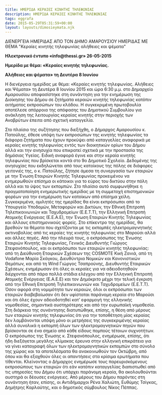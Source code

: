 ```yaml
---
title: ΗΜΕΡΙΔΑ ΚΕΡΑΙΕΣ ΚΙΝΗΤΗΣ ΤΗΛΕΦΩΝΙΑΣ
description: ΗΜΕΡΙΔΑ ΚΕΡΑΙΕΣ ΚΙΝΗΤΗΣ ΤΗΛΕΦΩΝΙΑΣ
tags: eggrafa
date: 2015-05-29T05:31:59+00:00
layout: layouts/dimosieymata.njk
---
```

ΔΙΕΝΕΡΓΕΙΑ ΗΜΕΡΙΔΑΣ ΑΠΟ ΤΟΝ ΔΗΜΟ ΑΜΑΡΟΥΣΙΟΥ ΗΜΕΡΙΔΑΣ ΜΕ ΘΕΜΑ "Κεραίες κινητής τηλεφωνίας αλήθειες και ψέματα"
<!-- excerpt -->
**Ηλεκτρονικό έντυπο «****info****@****thessi****.****gr****» 26-05-2015**

**Ημερίδα με θέμα: «Κεραίες κινητής τηλεφωνίας.**

**Αλήθειες και ψέματα» τη Δευτέρα 8 Ιουνίου**

Η διενέργεια ημερίδας με θέμα: «Κεραίες κινητής τηλεφωνίας. Αλήθειες και Ψέματα» τη Δευτέρα 8 Ιουνίου 2015 και ώρα 6:30 μ.μ. στο Δημαρχείο Αμαρουσίου αποφασίστηκε στη συνάντηση για την ενημέρωση της Διοίκησης του Δήμου σε ζητήματα κεραιών κινητής τηλεφωνίας κατόπιν αιτήματος εκπροσώπων του κλάδου. Η συγκεκριμένη πρωτοβουλία αποτέλεσε απόρροια της απόφασης του Δημοτικού Συμβουλίου για ανάκληση της λειτουργίας κεραίας κινητής στην περιοχής των Αναβρύτων έπειτα από σχετική καταγγελία.

Στο πλαίσιο της συζήτησης που διεξήχθη, ο Δήμαρχος Αμαρουσίου κ. Πατούλης, έθεσε υπόψη των εκπροσώπων της κινητής τηλεφωνίας τα διάφορα ζητήματα που έχουν προκύψει από καταγγελίες αναφορικά με κεραίες κινητής τηλεφωνίας εντός των διοικητικών ορίων του Δήμου αλλά και την ανησυχία που επικρατεί σχετικά με την προστασία της δημόσιας Υγείας. Ειδική αναφορά έγινε και στην κεραία κινητής τηλεφωνίας που βρίσκεται κοντά στο 9ο Δημοτικό Σχολείο.
 Δεδομένης της ανησυχίας που εκδηλώνεται από τους κατοίκους της πόλης σε διάφορες γειτονιές της, ο κ. Πατούλης, ζήτησε άμεσα τη συνεργασία των εταιριών με την Ένωση Εταιριών Κινητής Τηλεφωνίας προκειμένου να ενημερωθούν επίσημα οι κάτοικοι για το εύρος του δικτύου στην πόλη αλλά και το ύψος των εκπομπών. Στο πλαίσιο αυτό συμφωνήθηκε η πραγματοποίηση ενημερωτικής ημερίδας με τη συμμετοχή επιστημονικών φορέων για την ενημέρωση των κατοίκων από επίσημα χείλη.
 Συγκεκριμένα, ομιλητές της ημερίδας θα είναι εκπρόσωποι από το Υπουργείο Υποδομών, Μεταφορών και Δικτύων, την Εθνική Επιτροπή Τηλεπικοινωνιών και Ταχυδρομείων (Ε.Ε.Τ.Τ), την Ελληνική Επιτροπή Ατομικής Ενέργειας (Ε.Ε.Α.Ε), την Ένωση Εταιριών Κινητής Τηλεφωνίας και άλλους επιστημονικούς φορείς.
 Στο επίκεντρο της ημερίδας, θα βρεθούν τα θέματα που σχετίζονται με τις εκπομπές ηλεκτρομαγνητικής ακτινοβολίας από τις κεραίες της κινητής τηλεφωνίας στο Μαρούσι αλλά και άλλες πηγές.
 Από την πλευρά τους, ο εκπρόσωπος της Ένωσης Εταιριών Κινητής Τηλεφωνίας, Γενικός Διευθυντής Γιώργος Στεφανόπουλος, και οι εκπρόσωποι των εταιριών κινητής τηλεφωνίας: από τη Διεύθυνση Εταιρικών Σχέσεων της COSMOTE Κική Ζανιά, από τη Vodafone Μαρία Σκάγκου, Διευθύντρια Νομικών και Κανονιστικών Θεμάτων, και από τη Wind Γιώργος Τσαπρούνης, Διευθυντής Εταιρικών Σχέσεων, ενημέρωσαν ότι όλες οι κεραίες για να αδειοδοτηθούν διέρχονται από πάρα πολλά στάδια ελέγχου από την Ελληνική Επιτροπή Ατομικής Ενέργειας (Ε.Α.Ε.Ε) και τον Δημόκριτο μέχρι την τελική έγκριση από την Εθνική Επιτροπή Τηλεπικοινωνιών και Ταχυδρομείων (Ε.Ε.Τ.Τ).
 Όσον αφορά στη νομιμότητα των κεραιών, όλοι οι εκπρόσωποι των εταιριών διαβεβαίωσαν ότι δεν υφίσταται παράνομη κεραία στο Μαρούσι και ότι όλες έχουν αδειοδοτηθεί κατ’ εφαρμογή της ελληνικής νομοθεσίας, σημαντικά αυστηρότερης και από την ευρωπαϊκή νομοθεσία.
 Στη διάρκεια της συνάντησης διατυπώθηκε, επίσης, η θέση από μέρους των εταιριών κινητής τηλεφωνίας ότι για την τοποθέτηση μίας κεραίας δεν λαμβάνονται υπόψη μόνο οι μετρήσεις της συγκεκριμένης κεραίας αλλά συνολικά η εκπομπή όλων των ηλεκτρομαγνητικών πηγών που βρίσκονται σε ένα σημείο από κάθε είδους πομπούς τέτοιων συχνοτήτων.
 Ο εκπρόσωπος της Ένωσης κ. Στεφανόπουλος, ενημέρωσε, επίσης, ότι ήδη διεξάγεται μεγάλης κλίμακας έρευνα στην ελληνική επικράτεια για να γίνει καταγραφή όλων των ηλεκτρομαγνητικών εκπομπών στο σύνολο της χώρας και τα αποτελέσματα θα ανακοινωθούν τον Οκτώβρη, από όπου και θα εξαχθούν όλες οι απαντήσεις στα κρίσιμα ερωτήματα που τίθενται.
 Κλείνοντας ο Δήμαρχος ενημέρωσε τους παρευρισκόμενους εκπροσώπους των εταιριών ότι εάν κατόπιν καταγγελίας διαπιστωθεί από τις υπηρεσίες του Δήμου ότι υπάρχει παράνομη κεραία, θα ακολουθούνται αυστηρά οι δέουσες ενέργειες.
 Από μέρους του Δήμου παρόντες στη συνάντηση ήταν, επίσης, οι Αντιδήμαρχοι Ρένα Χαλιώτη, Ευθύμης Τσίγκας, Δημήτρης Καρλαύτης, και ο δημοτικός σύμβουλος Νίκος Πέππας.
